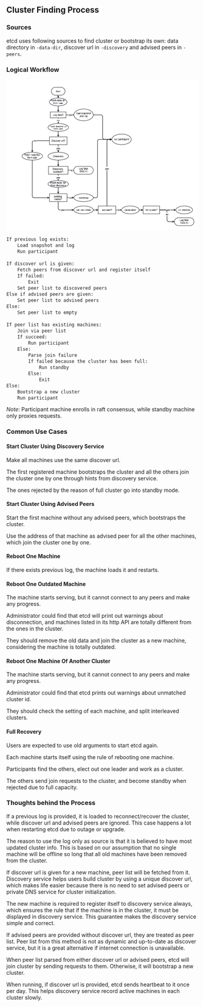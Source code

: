 ## Cluster Finding Process

### Sources

etcd uses following sources to find cluster or bootstrap its own: data directory in `-data-dir`, discover url in `-discovery` and advised peers in `-peers`.

### Logical Workflow

![alt text](../img/etcd_cluster_finding.png)

```
If previous log exists:
	Load snapshot and log
	Run participant

If discover url is given:
	Fetch peers from discover url and register itself
	If failed:
		Exit
	Set peer list to discovered peers
Else if advised peers are given:
	Set peer list to advised peers
Else:
	Set peer list to empty

If peer list has existing machines:
	Join via peer list
	If succeed:
		Run participant
	Else:
		Parse join failure
		If failed because the cluster has been full:
			Run standby
		Else:
			Exit
Else:
	Bootstrap a new cluster
	Run participant
```

*Note*: Participant machine enrolls in raft consensus, while standby machine only proxies requests.

### Common Use Cases

#### Start Cluster Using Discovery Service

Make all machines use the same discover url.

The first registered machine bootstraps the cluster and all the others join the cluster one by one through hints from discovery service.

The ones rejected by the reason of full cluster go into standby mode.

#### Start Cluster Using Advised Peers

Start the first machine without any advised peers, which bootstraps the cluster.

Use the address of that machine as advised peer for all the other machines, which join the cluster one by one.

#### Reboot One Machine

If there exists previous log, the machine loads it and restarts.

#### Reboot One Outdated Machine

The machine starts serving, but it cannot connect to any peers and make any progress.

Administrator could find that etcd will print out warnings about disconnection, and machines listed in its http API are totally different from the ones in the cluster.

They should remove the old data and join the cluster as a new machine, considering the machine is totally outdated.

#### Reboot One Machine Of Another Cluster

The machine starts serving, but it cannot connect to any peers and make any progress.

Administrator could find that etcd prints out warnings about unmatched cluster id.

They should check the setting of each machine, and split interleaved clusters.

#### Full Recovery

Users are expected to use old arguments to start etcd again.

Each machine starts itself using the rule of rebooting one machine.

Participants find the others, elect out one leader and work as a cluster.

The others send join requests to the cluster, and become standby when rejected due to full capacity.

### Thoughts behind the Process

If a previous log is provided, it is loaded to reconnect/recover the cluster, while discover url and advised peers are ignored. This case happens a lot when restarting etcd due to outage or upgrade.

The reason to use the log only as source is that it is believed to have most updated cluster info. This is based on our assumption that no single machine will be offline so long that all old machines have been removed from the cluster.

If discover url is given for a new machine, peer list will be fetched from it. Discovery service helps users build cluster by using a unique discover url, which makes life easier because there is no need to set advised peers or private DNS service for cluster initialization.

The new machine is required to register itself to discovery service always, which ensures the rule that if the machine is in the cluster, it must be displayed in discovery service. This guarantee makes the discovery service simple and correct.

If advised peers are provided without discover url, they are treated as peer list. Peer list from this method is not as dynamic and up-to-date as discover service, but it is a great alternative if internet connection is unavailable.

When peer list parsed from either discover url or advised peers, etcd will join cluster by sending requests to them. Otherwise, it will bootstrap a new cluster.

When running, if discover url is provided, etcd sends heartbeat to it once per day. This helps discovery service record active machines in each cluster slowly.
